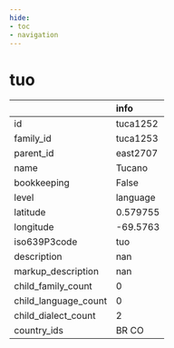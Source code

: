 ```yaml
---
hide:
- toc
- navigation
---
```

# tuo
|                      | info     |
|:---------------------|:---------|
| id                   | tuca1252 |
| family_id            | tuca1253 |
| parent_id            | east2707 |
| name                 | Tucano   |
| bookkeeping          | False    |
| level                | language |
| latitude             | 0.579755 |
| longitude            | -69.5763 |
| iso639P3code         | tuo      |
| description          | nan      |
| markup_description   | nan      |
| child_family_count   | 0        |
| child_language_count | 0        |
| child_dialect_count  | 2        |
| country_ids          | BR CO    |